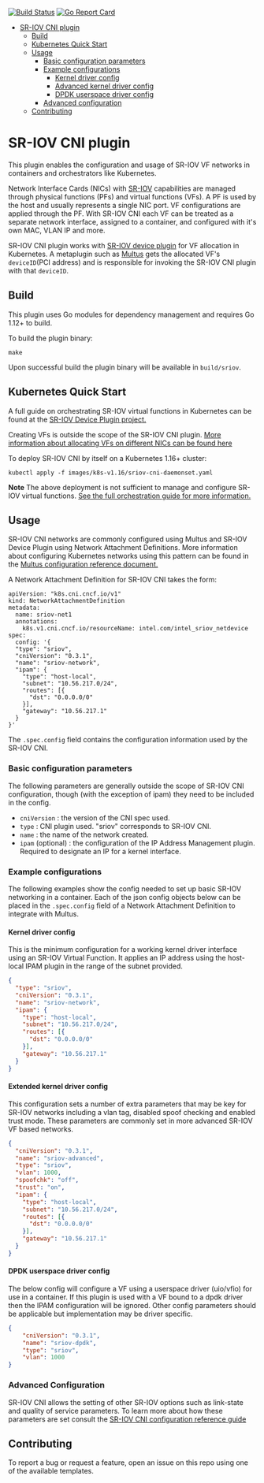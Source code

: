 [![Build Status](https://travis-ci.org/intel/sriov-cni.svg?branch=master)](https://travis-ci.org/intel/sriov-cni) [![Go Report Card](https://goreportcard.com/badge/github.com/intel/sriov-cni)](https://goreportcard.com/report/github.com/intel/sriov-cni)

   * [SR-IOV CNI plugin](#sr-iov-cni-plugin)
      * [Build](#build)
      * [Kubernetes Quick Start](#kubernetes-quick-start)
      * [Usage](#usage)
         * [Basic configuration parameters](#basic-configuration-parameters)
         * [Example configurations](#example-configurations)
            * [Kernel driver config](#kernel-driver-config)
            * [Advanced kernel driver config](#advanced-kernel-driver-config)
            * [DPDK userspace driver config](#dpdk-userspace-driver-config)
         * [Advanced configuration](#advanced-configuration)
      * [Contributing](#contributing)

# SR-IOV CNI plugin
This plugin enables the configuration and usage of SR-IOV VF networks in containers and orchestrators like Kubernetes. 

Network Interface Cards (NICs) with [SR-IOV](http://blog.scottlowe.org/2009/12/02/what-is-sr-iov/) capabilities are managed through physical functions (PFs) and virtual functions (VFs). A PF is used by the host and usually represents a single NIC port. VF configurations are applied through the PF. With SR-IOV CNI each VF can be treated as a separate network interface, assigned to a container, and configured with it's own MAC, VLAN IP and more.

SR-IOV CNI plugin works with [SR-IOV device plugin](https://github.com/intel/sriov-network-device-plugin) for VF allocation in Kubernetes. A metaplugin such as [Multus](https://github.com/intel/multus-cni) gets the allocated VF's `deviceID`(PCI address) and is responsible for invoking the SR-IOV CNI plugin with that `deviceID`.

## Build

This plugin uses Go modules for dependency management and requires Go 1.12+ to build.

To build the plugin binary:

``
make
``

Upon successful build the plugin binary will be available in `build/sriov`.

## Kubernetes Quick Start
A full guide on orchestrating SR-IOV virtual functions in Kubernetes can be found at the [SR-IOV Device Plugin project.](https://github.com/intel/sriov-network-device-plugin#quick-start)

Creating VFs is outside the scope of the SR-IOV CNI plugin. [More information about allocating VFs on different NICs can be found here](docs/vf-setup.md)

To deploy SR-IOV CNI by itself on a Kubernetes 1.16+ cluster:

`kubectl apply -f images/k8s-v1.16/sriov-cni-daemonset.yaml`

**Note** The above deployment is not sufficient to manage and configure SR-IOV virtual functions. [See the full orchestration guide for more information.](https://github.com/intel/sriov-network-device-plugin#sr-iov-network-device-plugin)


## Usage
SR-IOV CNI networks are commonly configured using Multus and SR-IOV Device Plugin using Network Attachment Definitions. More information about configuring Kubernetes networks using this pattern can be found in the [Multus configuration reference document.](https://intel.github.io/multus-cni/doc/configuration.html)

A Network Attachment Definition for SR-IOV CNI takes the form:

```
apiVersion: "k8s.cni.cncf.io/v1"
kind: NetworkAttachmentDefinition
metadata:
  name: sriov-net1
  annotations:
    k8s.v1.cni.cncf.io/resourceName: intel.com/intel_sriov_netdevice
spec:
  config: '{
  "type": "sriov",
  "cniVersion": "0.3.1",
  "name": "sriov-network",
  "ipam": {
    "type": "host-local",
    "subnet": "10.56.217.0/24",
    "routes": [{
      "dst": "0.0.0.0/0"
    }],
    "gateway": "10.56.217.1"
  }
}'
```

The `.spec.config` field contains the configuration information used by the SR-IOV CNI.

### Basic configuration parameters 

The following parameters are generally outside the scope of SR-IOV CNI configuration, though (with the exception of ipam) they need to be included in the config.

* `cniVersion` : the version of the CNI spec used.
* `type` : CNI plugin used. "sriov" corresponds to SR-IOV CNI.
* `name` : the name of the network created.
* `ipam` (optional) : the configuration of the IP Address Management plugin. Required to designate an IP for a kernel interface.

### Example configurations
The following examples show the config needed to set up basic SR-IOV networking in a container. Each of the json config objects below can be placed in the `.spec.config` field of a Network Attachment Definition to integrate with Multus.

#### Kernel driver config
This is the minimum configuration for a working kernel driver interface using an SR-IOV Virtual Function. It applies an IP address using the host-local IPAM plugin in the range of the subnet provided. 

```json
{
  "type": "sriov",
  "cniVersion": "0.3.1",
  "name": "sriov-network",
  "ipam": {
    "type": "host-local",
    "subnet": "10.56.217.0/24",
    "routes": [{
      "dst": "0.0.0.0/0"
    }],
    "gateway": "10.56.217.1"
  }
}
```

#### Extended kernel driver config
This configuration sets a number of extra parameters that may be key for SR-IOV networks including a vlan tag, disabled spoof checking and enabled trust mode. These parameters are commonly set in more advanced SR-IOV VF based networks.

```json
{
  "cniVersion": "0.3.1",
  "name": "sriov-advanced",
  "type": "sriov",
  "vlan": 1000,
  "spoofchk": "off",
  "trust": "on",
  "ipam": {
    "type": "host-local",
    "subnet": "10.56.217.0/24",
    "routes": [{
      "dst": "0.0.0.0/0"
    }],
    "gateway": "10.56.217.1"
  }
}
```

#### DPDK userspace driver config

The below config will configure a VF using a userspace driver (uio/vfio) for use in a container. If this plugin is used with a VF bound to a dpdk driver then the IPAM configuration will be ignored. Other config parameters should be applicable but implementation may be driver specific. 

```json
{
    "cniVersion": "0.3.1",
    "name": "sriov-dpdk",
    "type": "sriov",
    "vlan": 1000
}
```

### Advanced Configuration 

SR-IOV CNI allows the setting of other SR-IOV options such as link-state and quality of service parameters. To learn more about how these parameters are set consult the [SR-IOV CNI configuration reference guide](docs/configuration-reference.md)  

## Contributing
To report a bug or request a feature, open an issue on this repo using one of the available templates.

